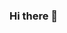 ### Hi there 👋

<!--
**MegaClinton/MegaClinton** is a ✨ _special_ ✨ repository because its `README.md` (this file) appears on your GitHub profile.

Here are some ideas to get you started:

- 🔭 I’m currently working on Computer Science program at UNT.
- 🌱 I’m currently learning how to program.
- 👯 I’m looking to collaborate on successful projects.
- 📫 How to reach me: megaClinton#4340
-->
